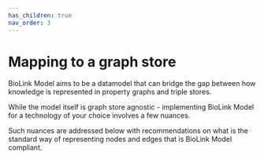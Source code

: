 ```yaml
---
has_children: true
nav_order: 3
---
```


# Mapping to a graph store

BioLink Model aims to be a datamodel that can bridge the gap between how knowledge is represented in property graphs and triple stores.

While the model itself is graph store agnostic - implementing BioLink Model for a technology of your choice involves a few nuances. 

Such nuances are addressed below with recommendations on what is the standard way of representing nodes and edges that is BioLink Model compliant.
